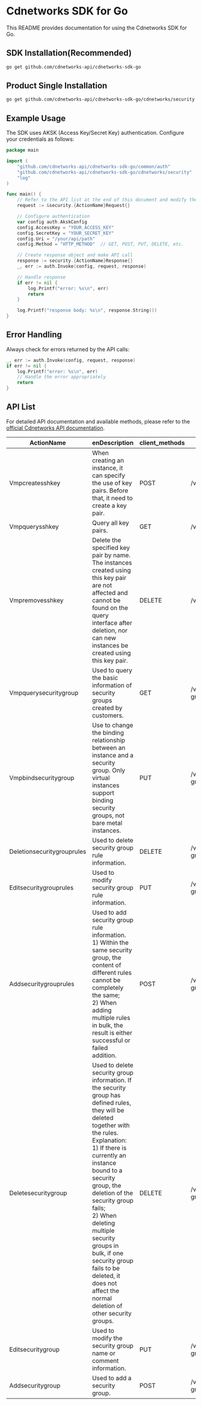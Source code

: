 # Cdnetworks SDK for Go

This README provides documentation for using the Cdnetworks SDK for Go.

## SDK Installation(Recommended)

```bash
go get github.com/cdnetworks-api/cdnetworks-sdk-go
```

## Product Single Installation

```bash
go get github.com/cdnetworks-api/cdnetworks-sdk-go/cdnetworks/security
```

## Example Usage

The SDK uses AKSK (Access Key/Secret Key) authentication. Configure your credentials as follows:

```go
package main

import (
    "github.com/cdnetworks-api/cdnetworks-sdk-go/common/auth"
    "github.com/cdnetworks-api/cdnetworks-sdk-go/cdnetworks/security"
    "log"
)

func main() {
	// Refer to the API list at the end of this document and modify the corresponding {ActionName}, Method, and Uri
    request := &security.{ActionName}Request{}

    // Configure authentication
    var config auth.AkskConfig
    config.AccessKey = "YOUR_ACCESS_KEY"
    config.SecretKey = "YOUR_SECRET_KEY"
    config.Uri = "/your/api/path"
    config.Method = "HTTP_METHOD"  // GET, POST, PUT, DELETE, etc.

    // Create response object and make API call
    response := security.{ActionName}Response{}
    _, err := auth.Invoke(config, request, response)

    // Handle response
    if err != nil {
        log.Printf("error: %s\n", err)
        return
    }

    log.Printf("response body: %s\n", response.String())
}
```

## Error Handling

Always check for errors returned by the API calls:

```go
_, err := auth.Invoke(config, request, response)
if err != nil {
    log.Printf("error: %s\n", err)
    // Handle the error appropriately
    return
}
```

## API List
For detailed API documentation and available methods, please refer to the [official Cdnetworks API documentation](https://docs.cdnetworks.com/en/cdn/apidocs).

| ActionName | enDescription | client_methods | uri |
| --- | --- | --- | --- |
| Vmpcreatesshkey | When creating an instance, it can specify the use of key pairs. Before that, it need to create a key pair. | POST | /vmp/osKeypairs |
| Vmpquerysshkey | Query all key pairs. | GET | /vmp/osKeypairs |
| Vmpremovesshkey | Delete the specified key pair by name. The instances created using this key pair are not affected and cannot be found on the query interface after deletion, nor can new instances be created using this key pair. | DELETE | /vmp/osKeypairs/* |
| Vmpquerysecuritygroup | Used to query the basic information of security groups created by customers. | GET | /vmp/security-group |
| Vmpbindsecuritygroup | Use to change the binding relationship between an instance and a security group. Only virtual instances support binding security groups, not bare metal instances. | PUT | /vmp/security-group/server |
| Deletionsecuritygrouprules | Used to delete security group rule information. | DELETE | /vmp/security-group/rule/* |
| Editsecuritygrouprules | Used to modify security group rule information. | PUT | /vmp/security-group/rule |
| Addsecuritygrouprules | Used to add security group rule information.<br>1) Within the same security group, the content of different rules cannot be completely the same;<br>2) When adding multiple rules in bulk, the result is either successful or failed addition. | POST | /vmp/security-group/rule |
| Deletesecuritygroup | Used to delete security group information. If the security group has defined rules, they will be deleted together with the rules.<br>Explanation:<br>1) If there is currently an instance bound to a security group, the deletion of the security group fails;<br>2) When deleting multiple security groups in bulk, if one security group fails to be deleted, it does not affect the normal deletion of other security groups. | DELETE | /vmp/security-group/* |
| Editsecuritygroup | Used to modify the security group name or comment information. | PUT | /vmp/security-group |
| Addsecuritygroup | Used to add a security group. | POST | /vmp/security-group |